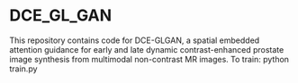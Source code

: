 # DCE_GL_GAN
This repository contains code for DCE-GLGAN, a spatial embedded attention guidance for early and late dynamic contrast-enhanced prostate image synthesis from multimodal non-contrast MR images.
To train:
python train.py
